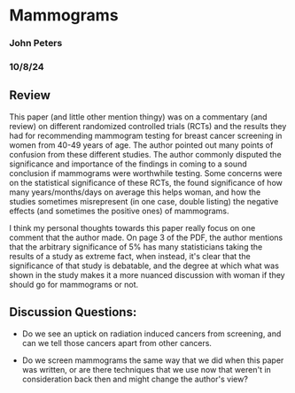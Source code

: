 #  Mammograms

### John Peters

### 10/8/24

## Review 

This paper (and little other mention thingy) was on a commentary (and review) on different randomized controlled trials (RCTs) and the results they had for recommending mammogram testing for breast cancer screening in women from 40-49 years of age. The author pointed out many points of confusion from these different studies. The author commonly disputed the significance and importance of the findings in coming to a sound conclusion if mammograms were worthwhile testing. Some concerns were on the statistical significance of these RCTs, the found significance of how many years/months/days on average this helps woman, and how the studies sometimes misrepresent (in one case, double listing) the negative effects (and sometimes the positive ones) of mammograms. 

I think my personal thoughts towards this paper really focus on one comment that the author made. On page 3 of the PDF, the author mentions that the arbitrary significance of 5% has many statisticians taking the results of a study as extreme fact, when instead, it's clear that the significance of that study is debatable, and the degree at which what was shown in the study makes it a more nuanced discussion with woman if they should go for mammograms or not. 

## Discussion Questions:

- Do we see an uptick on radiation induced cancers from screening, and can we tell those cancers apart from other cancers.

- Do we screen mammograms the same way that we did when this paper was written, or are there techniques that we use now that weren't in consideration back then and might change the author's view?